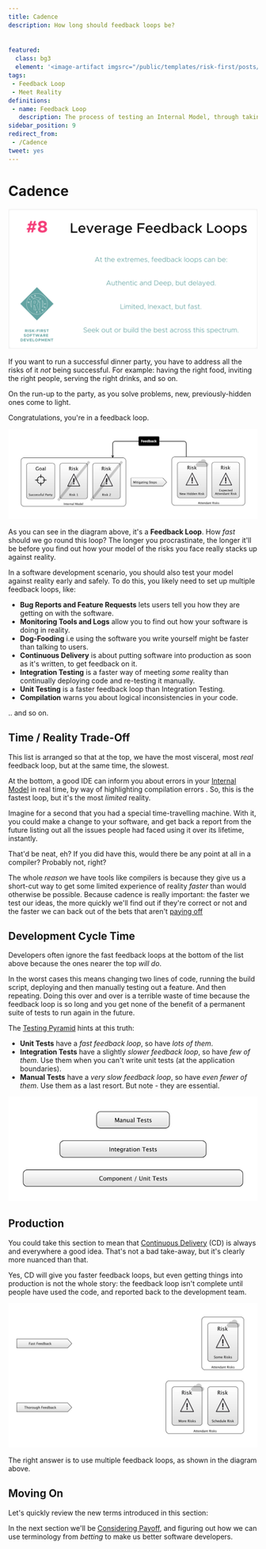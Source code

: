```yaml
---
title: Cadence
description: How long should feedback loops be?


featured: 
  class: bg3
  element: '<image-artifact imgsrc="/public/templates/risk-first/posts/cadence.svg">Feedback Loops</image-artifact>'
tags:
 - Feedback Loop
 - Meet Reality
definitions:
 - name: Feedback Loop
   description: The process of testing an Internal Model, through taking action to Meet Reality. Typically, we talk about short or long feedback loops, depending on the intervals between Meeting Reality.
sidebar_position: 9
redirect_from: 
 - /Cadence
tweet: yes
---
```


# Cadence

![Multiple Feedback Loops](/img/generated/principles/feedback-loops.png)

If you want to run a successful dinner party, you have to address all the risks of it _not_ being successful.  For example:  having the right food, inviting the right people, serving the right drinks, and so on.  

On the run-up to the party, as you solve problems, new, previously-hidden ones come to light.  

Congratulations, you're in a feedback loop.

![Meeting Reality: reality is changed and so is your internal model.](/img/generated/introduction/model_vs_reality_2.png)

As you can see in the diagram above, it's a **Feedback Loop**.   How _fast_ should we go round this loop?  The longer you procrastinate, the longer it'll be before you find out how your model of the risks you face really stacks up against reality.  

In a software development scenario, you should also test your model against reality early and safely.  To do this, you likely need to set up multiple feedback loops, like:

 - **Bug Reports and Feature Requests** lets users tell you how they are getting on with the software.
 - **Monitoring Tools and Logs** allow you to find out how your software is doing in reality.
 - **Dog-Fooding** i.e using the software you write yourself might be faster than talking to users.
 - **Continuous Delivery** is about putting software into production as soon as it's written, to get feedback on it.   
 - **Integration Testing** is a faster way of meeting _some_ reality than continually deploying code and re-testing it manually.
 - **Unit Testing** is a faster feedback loop than Integration Testing. 
 - **Compilation** warns you about logical inconsistencies in your code.
 
.. and so on.

## Time / Reality Trade-Off

This list is arranged so that at the top, we have the most visceral, most _real_ feedback loop, but at the same time, the slowest.   

At the bottom, a good IDE can inform you about errors in your [Internal Model](/thinking/Glossary.md#internal-model) in real time, by way of highlighting compilation errors .  So, this is the fastest loop, but it's the most _limited_ reality.

Imagine for a second that you had a special time-travelling machine.  With it, you could make a change to your software, and get back a report from the future listing out all the issues people had faced using it over its lifetime, instantly.

That'd be neat, eh?  If you did have this, would there be any point at all in a compiler?   Probably not, right?  

The whole _reason_ we have tools like compilers is because they give us a short-cut way to get some limited experience of reality _faster_ than would otherwise be possible.  Because cadence is really important:  the faster we test our ideas, the more quickly we'll find out if they're correct or not and the faster we can back out of the bets that aren't [paying off](Consider-Payoff.md)

## Development Cycle Time

Developers often ignore the fast feedback loops at the bottom of the list above because the ones nearer the top _will do_.   

In the worst cases this means changing two lines of code, running the build script, deploying and then manually testing out a feature.  And then repeating.  Doing this over and over is a terrible waste of time because the feedback loop is so long and you get none of the benefit of a permanent suite of tests to run again in the future.  

The [Testing Pyramid](http://www.agilenutshell.com/episodes/41-testing-pyramid) hints at this truth: 

- **Unit Tests** have a _fast feedback loop_, so have _lots of them_.
- **Integration Tests** have a slightly _slower feedback loop_, so have _few of them_.   Use them when you can't write unit tests (at the application boundaries).
- **Manual Tests** have a _very slow feedback loop_, so have _even fewer of them_.  Use them as a last resort.  But note - they are essential.

![The Testing Pyramid](/img/generated/introduction/testing_pyramid.png)

## Production

You could take this section to mean that [Continuous Delivery](https://en.wikipedia.org/wiki/Continuous_delivery) (CD) is always and everywhere a good idea.  That's not a bad take-away, but it's clearly more nuanced than that.  

Yes, CD will give you faster feedback loops, but even getting things into production is not the whole story:   the feedback loop isn't complete until people have used the code, and reported back to the development team.  

![Different actions have different feedback loops](/img/generated/introduction/cadence.png)

The right answer is to use multiple feedback loops, as shown in the diagram above.  

## Moving On

Let's quickly review the new terms introduced in this section:

<BoxOut title="New Terms" link="/thinking/Glossary" linkText="View Glossary">
	<TermList details={frontMatter} /> 
</BoxOut>

In the next section we'll be [Considering Payoff](Consider-Payoff.md), and figuring out how we can use terminology from _betting_ to make us better software developers.
